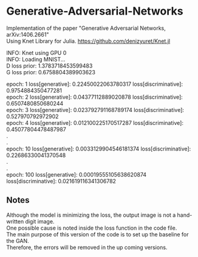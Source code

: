 # Generative-Adversarial-Networks
Implementation of the paper "Generative Adversarial Networks, arXiv:1406.2661"  
Using Knet Library for Julia. https://github.com/denizyuret/Knet.jl  

INFO: Knet using GPU 0  
INFO: Loading MNIST...  
D loss prior: 1.3783718453599483  
G loss prior: 0.6758804389903623  
  
epoch: 1 loss[generative]: 0.22450022063780317 loss[discriminative]: 0.9754884350477281  
epoch: 2 loss[generative]: 0.04377112889020878 loss[discriminative]: 0.6507480850680244  
epoch: 3 loss[generative]: 0.023792791168789174 loss[discriminative]: 0.527970792972902   
epoch: 4 loss[generative]: 0.012100225170517287 loss[discriminative]: 0.45077804478487987  
.  
.  
epoch: 10 loss[generative]: 0.0033129904546181374 loss[discriminative]: 0.22686330041370548    
.  
.  
epoch: 100 loss[generative]: 0.00019555105638620874 loss[discriminative]: 0.021619116341306782  

  
 ## Notes
 
 Although the model is minimizing the loss, the output image is not a hand-written digit image.  
 One possible cause is noted inside the loss function in the code file.  
 The main purpose of this version of the code is to set up the baseline for the GAN.  
 Therefore, the errors will be removed in the up coming versions.
 
 
